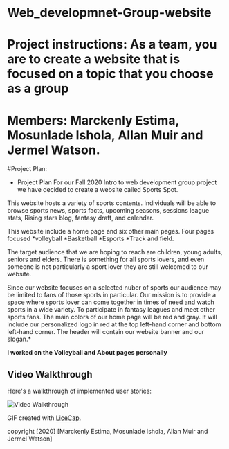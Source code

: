 # Web_developmnet-Group-website
# Project instructions: As a team, you are to create a website that is focused on a topic that you choose as a group
# Members: Marckenly Estima, Mosunlade Ishola, Allan Muir and Jermel Watson.

#Project Plan:
* Project Plan
For our Fall 2020 Intro to web development group project we have decided to create a website called Sports Spot. 

This website hosts a variety of sports contents. Individuals will be able to browse sports news, sports facts, upcoming seasons, 
sessions league stats, Rising stars blog, fantasy draft, and calendar. 

This website include a home page and six other main pages. 
Four pages focused 
*volleyball
*Basketball
*Esports
*Track and field. 

The target audience that we are hoping to reach are children, young adults, seniors and elders. There is something for all sports lovers, and even someone is not particularly a sport lover they are still welcomed to our website. 

Since our website focuses on a selected nuber of sports our audience may be limited to fans of those 
sports in particular. Our mission is to provide a space where sports lover can come together in times of need and watch sports in a wide variety. 
To participate in fantasy leagues and meet other sports fans. The main colors of our home page will be red and gray. It will include our personalized logo in red at 
the top left-hand corner and bottom left-hand corner. The header will contain our website banner and our slogan.*

**I worked on the Volleyball and About pages personally**

## Video Walkthrough

Here's a walkthrough of implemented user stories:

<img src='https://github.com/JermelWatson/Web_developmnet-Group-website/blob/main/html%20dermo.gif' title='Video Walkthrough' width='' alt='Video Walkthrough' />

GIF created with [LiceCap](http://www.cockos.com/licecap/).



copyright [2020] [Marckenly Estima, Mosunlade Ishola, Allan Muir and Jermel Watson]

